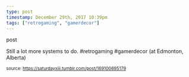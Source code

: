 ```yaml
---
type: post
timestamp: December 29th, 2017 10:39pm
tags: ["retrogaming", "gamerdecor"]
---
```

post
<a href="https://www.instagram.com/p/BdUKGd2HGCi/ "></a>

Still a lot more systems to do. #retrogaming #gamerdecor  (at Edmonton, Alberta)
 
      
      
      
      
      
  
<small>source: https://saturdayxiii.tumblr.com/post/169100695179</small>